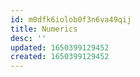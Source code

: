 ```yaml
---
id: m0dfk6iolob0f3n6va49qij
title: Numerics
desc: ''
updated: 1650399129452
created: 1650399129452
---
```


